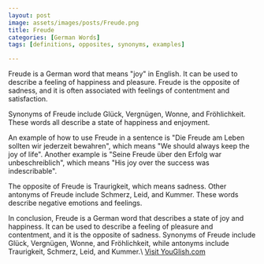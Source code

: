 ```yaml
---
layout: post
image: assets/images/posts/Freude.png
title: Freude
categories: [German Words]
tags: [definitions, opposites, synonyms, examples]

---
```


Freude is a German word that means "joy" in English. It can be used to describe a feeling of happiness and pleasure. Freude is the opposite of sadness, and it is often associated with feelings of contentment and satisfaction.

Synonyms of Freude include Glück, Vergnügen, Wonne, and Fröhlichkeit. These words all describe a state of happiness and enjoyment.

An example of how to use Freude in a sentence is "Die Freude am Leben sollten wir jederzeit bewahren", which means "We should always keep the joy of life". Another example is "Seine Freude über den Erfolg war unbeschreiblich", which means "His joy over the success was indescribable".

The opposite of Freude is Traurigkeit, which means sadness. Other antonyms of Freude include Schmerz, Leid, and Kummer. These words describe negative emotions and feelings.

In conclusion, Freude is a German word that describes a state of joy and happiness. It can be used to describe a feeling of pleasure and contentment, and it is the opposite of sadness. Synonyms of Freude include Glück, Vergnügen, Wonne, and Fröhlichkeit, while antonyms include Traurigkeit, Schmerz, Leid, and Kummer.\ <a id="yg-widget-0" class="youglish-widget" data-query="Freude" data-lang="german" data-components="8412" data-auto-start="0" data-bkg-color="theme_light" data-title="How%20to%20pronounce%20Freude%20in%20German"  rel="nofollow" href="https://youglish.com">Visit YouGlish.com</a><script async src="https://youglish.com/public/emb/widget.js" charset="utf-8"></script>